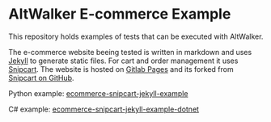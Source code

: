 # AltWalker E-commerce Example

This repository holds examples of tests that can be executed with AltWalker. 

The e-commerce website beeing tested is written in markdown and uses [Jekyll](https://jekyllrb.com/) to generate static files. For cart and order management it uses [Snipcart](https://snipcart.com/). The website is hosted on [Gitlab Pages](https://altom.gitlab.io/altwalker/snipcart-jekyll-ecommerce-demo/) and its forked from [Snipcart on GitHub](https://github.com/snipcart/snipcart-jekyll-integration).

Python example: [ecommerce-snipcart-jekyll-example](ecommerce-snipcart-jekyll-example)

C# example: [ecommerce-snipcart-jekyll-example-dotnet](ecommerce-snipcart-jekyll-example-dotnet)
